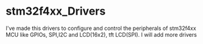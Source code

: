 # stm32f4xx_Drivers
I've made this drivers to configure and control the peripherals of stm32f4xx MCU like GPIOs, SPI,I2C and LCD(16x2), tft LCD(SPI). I will add more drivers
